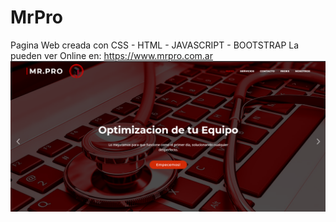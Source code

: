 # MrPro
Pagina Web creada con CSS - HTML - JAVASCRIPT - BOOTSTRAP
La pueden ver Online en: https://www.mrpro.com.ar
![MrPro](./img/mrpro.png)
